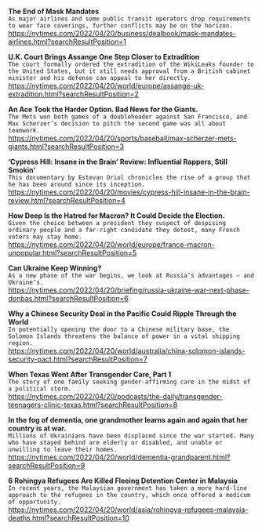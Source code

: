 **The End of Mask Mandates**\
`As major airlines and some public transit operators drop requirements to wear face coverings, further conflicts may be on the horizon.`\
https://nytimes.com/2022/04/20/business/dealbook/mask-mandates-airlines.html?searchResultPosition=1

**U.K. Court Brings Assange One Step Closer to Extradition**\
`The court formally ordered the extradition of the WikiLeaks founder to the United States, but it still needs approval from a British cabinet minister and his defense can appeal to her directly.`\
https://nytimes.com/2022/04/20/world/europe/assange-uk-extradition.html?searchResultPosition=2

**An Ace Took the Harder Option. Bad News for the Giants.**\
`The Mets won both games of a doubleheader against San Francisco, and Max Scherzer’s decision to pitch the second game was all about teamwork.`\
https://nytimes.com/2022/04/20/sports/baseball/max-scherzer-mets-giants.html?searchResultPosition=3

**‘Cypress Hill: Insane in the Brain’ Review: Influential Rappers, Still Smokin’**\
`This documentary by Estevan Oriol chronicles the rise of a group that he has been around since its inception.`\
https://nytimes.com/2022/04/20/movies/cypress-hill-insane-in-the-brain-review.html?searchResultPosition=4

**How Deep Is the Hatred for Macron? It Could Decide the Election.**\
`Given the choice between a president they suspect of despising ordinary people and a far-right candidate they detest, many French voters may stay home.`\
https://nytimes.com/2022/04/20/world/europe/france-macron-unpopular.html?searchResultPosition=5

**Can Ukraine Keep Winning?**\
`As a new phase of the war begins, we look at Russia’s advantages — and Ukraine’s.`\
https://nytimes.com/2022/04/20/briefing/russia-ukraine-war-next-phase-donbas.html?searchResultPosition=6

**Why a Chinese Security Deal in the Pacific Could Ripple Through the World**\
`In potentially opening the door to a Chinese military base, the Solomon Islands threatens the balance of power in a vital shipping region.`\
https://nytimes.com/2022/04/20/world/australia/china-solomon-islands-security-pact.html?searchResultPosition=7

**When Texas Went After Transgender Care, Part 1**\
`The story of one family seeking gender-affirming care in the midst of a political storm.`\
https://nytimes.com/2022/04/20/podcasts/the-daily/transgender-teenagers-clinic-texas.html?searchResultPosition=8

**In the fog of dementia, one grandmother learns again and again that her country is at war.**\
`Millions of Ukrainians have been displaced since the war started. Many who have stayed behind are elderly or disabled, and unable or unwilling to leave their homes.`\
https://nytimes.com/2022/04/20/world/dementia-grandparent.html?searchResultPosition=9

**6 Rohingya Refugees Are Killed Fleeing Detention Center in Malaysia**\
`In recent years, the Malaysian government has taken a more hard-line approach to the refugees in the country, which once offered a modicum of opportunity.`\
https://nytimes.com/2022/04/20/world/asia/rohingya-refugees-malaysia-deaths.html?searchResultPosition=10

